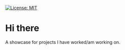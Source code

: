[![License: MIT](https://img.shields.io/badge/License-MIT-green.svg)](https://opensource.org/licenses/MIT)

# Hi there

A showcase for projects I have worked/am working on.
